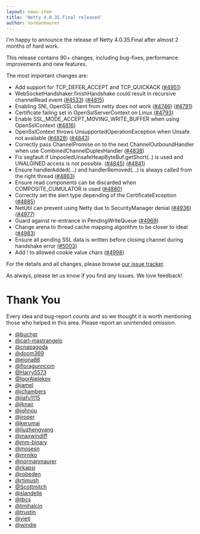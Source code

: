 ```yaml
---
layout: news-item
title: 'Netty 4.0.35.Final released'
author: normanmaurer
---
```


I'm happy to announce the release of Netty 4.0.35.Final after almost 2 months of hard work.

This release contains 90+ changes, including bug-fixes, performance improvements and new features.

The most important changes are:

* Add support for TCP_DEFER_ACCEPT and TCP_QUICKACK ([#4951](https://github.com/netty/netty/pull/4951))
* WebSocketHandshaker.finishHandshake could result in recursive channelRead event ([#4533](https://github.com/netty/netty/issues/4533)) ([#4815](https://github.com/netty/netty/pull/4815))
* Enabling SNI, OpenSSL client from netty does not work ([#4746](https://github.com/netty/netty/issues/4746))    ([#4791](https://github.com/netty/netty/pull/4791))
* Certificate failing set in OpenSslServerContext on Linux ([#4793](https://github.com/netty/netty/issues/4793))
* Enable SSL_MODE_ACCEPT_MOVING_WRITE_BUFFER when using OpenSslContext ([#4816](https://github.com/netty/netty/pull/4816))
* OpenSslContext throws UnsupportedOperationException when Unsafe not available ([#4828](https://github.com/netty/netty/issues/4828)) ([#4843](https://github.com/netty/netty/pull/4843))
* Correctly pass ChannelPromise on to the next ChannelOutboundHandler when use CombinedChannelDuplexHandler ([#4838](https://github.com/netty/netty/pull/4838))
* Fix segfault if UnpooledUnsafeHeapByteBuf.getShort(..) is used and UNALGINED access is not possible. ([#4845](https://github.com/netty/netty/pull/4845)) ([#4841](https://github.com/netty/netty/issues/4841))
* Ensure handlerAdded(...) and handlerRemoved(...) is always called from the right thread ([#4863](https://github.com/netty/netty/pull/4863))
* Ensure read components can be discarded when COMPOSITE_CUMULATOR is used ([#4880](https://github.com/netty/netty/pull/4880))
* Correctly set the alert type depending of the CertificateException ([#4885](https://github.com/netty/netty/pull/4885))
* NetUtil can prevent using Netty due to SecurityManager denial ([#4936](https://github.com/netty/netty/issues/4936)) ([#4977](https://github.com/netty/netty/pull/4977))
* Guard against re-entrance in PendingWriteQueue ([#4969](https://github.com/netty/netty/pull/4969))
* Change arena to thread cache mapping algorithm to be closer to ideal ([#4983](https://github.com/netty/netty/pull/4983))
* Ensure all pending SSL data is written before closing channel during handshake error ([#5003](https://github.com/netty/netty/pull/5003))
* Add ! to allowed cookie value chars ([#4998](https://github.com/netty/netty/pull/4998))

For the details and all changes, please browse [our issue tracker](https://github.com/netty/netty/issues?q=milestone%3A4.0.35.Final+is%3Aclosed).

As always, please let us know if you find any issues. We love feedback!

# Thank You

Every idea and bug-report counts and so we thought it is worth mentioning those who helped in this area. Please report an unintended omission.


* [@buchgr](https://github.com/buchgr)
* [@carl-mastrangelo](https://github.com/carl-mastrangelo)
* [@cnapagoda](https://github.com/cnapagoda)
* [@doom369](https://github.com/doom369)
* [@ejona86](https://github.com/ejona86)
* [@floragunncom](https://github.com/floragunncom)
* [@Harry5573](https://github.com/Harry5573)
* [@IgorAlelekov](https://github.com/IgorAlelekov)
* [@jamel](https://github.com/jamel)
* [@jchambers](https://github.com/jchambers)
* [@jiafu1115](https://github.com/jiafu1115)
* [@jknair](https://github.com/jknair)
* [@johnou](https://github.com/johnou)
* [@jroper](https://github.com/jroper)
* [@kerumai](https://github.com/kerumai)
* [@liuzhengyang](https://github.com/liuzhengyang)
* [@maxwindiff](https://github.com/maxwindiff)
* [@mm-binary](https://github.com/mm-binary)
* [@mosesn](https://github.com/mosesn)
* [@mrniko](https://github.com/mrniko)
* [@normanmaurer](https://github.com/normanmaurer)
* [@rkapsi](https://github.com/rkapsi)
* [@robeden](https://github.com/robeden)
* [@rtimush](https://github.com/rtimush)
* [@Scottmitch](https://github.com/Scottmitch)
* [@slandelle](https://github.com/slandelle)
* [@tbcs](https://github.com/tbcs)
* [@tmihalcin](https://github.com/tmihalcin)
* [@trustin](https://github.com/trustin)
* [@vietj](https://github.com/vietj)
* [@windie](https://github.com/windie)
